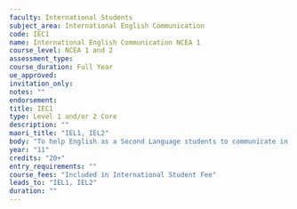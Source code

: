 ```yaml
---
faculty: International Students
subject_area: International English Communication
code: IEC1
name: International English Communication NCEA 1
course_level: NCEA 1 and 2
assessment_type: 
course_duration: Full Year
ue_approved: 
invitation_only: 
notes: ""
endorsement: 
title: IEC1
type: Level 1 and/or 2 Core
description: ""
maori_title: "IEL1, IEL2"
body: "To help English as a Second Language students to communicate in simple English. The course involves listening to others and responding confidently in spoken and written forms. English Language standards."
year: "11"
credits: "20+"
entry_requirements: ""
course_fees: "Included in International Student Fee"
leads_to: "IEL1, IEL2"
duration: ""
---
```

